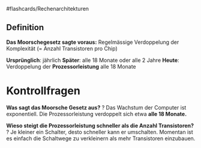 #flashcards/Rechenarchitekturen
## Definition

**Das Moorschegesetz sagte voraus:**
Regelmässige Verdoppelung der Komplexität (= Anzahl Transistoren pro Chip)

**Ursprünglich**: jährlich
**Später**: alle 18 Monate oder alle 2 Jahre
**Heute**: Verdoppelung der **Prozessorleistung** alle 18 Monate 

# Kontrollfragen
**Was sagt das Moorsche Gesetz aus?**
?
Das Wachstum der Computer ist exponentiell. Die Prozessorleistung verdoppelt sich etwa **alle 18 Monate.**

**Wieso steigt die Prozessorleistung schneller als die Anzahl Transistoren?**
?
Je kleiner ein Schalter, desto schneller kann er umschalten. Momentan ist es einfach die Schaltwege zu verkleinern als mehr Transistoren einzubauen.

